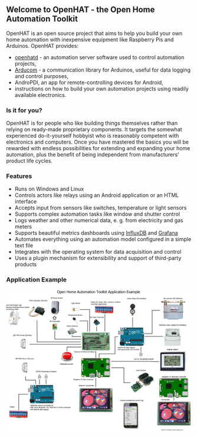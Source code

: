 ## Welcome to OpenHAT - the Open Home Automation Toolkit

OpenHAT is an open source project that aims to help you build your own home automation with inexpensive equipment like Raspberry Pis and Arduinos. OpenHAT provides:

- [openhatd](openhatd/openhatd-docs-0.1.0) - an automation server software used to control automation projects,
- [Arducom](https://github.com/leomeyer/Arducom) - a communication library for Arduinos, useful for data logging and control purposes,
- AndroPDI, an app for remote-controlling devices for Android,
- instructions on how to build your own automation projects using readily available electronics.

### Is it for you?

OpenHAT is for people who like building things themselves rather than relying on ready-made proprietary components. It targets the somewhat experienced do-it-yourself hobbyist who is reasonably competent with electronics and computers. Once you have mastered the basics you will be rewarded with endless possibilities for extending and expanding your home automation, plus the benefit of being independent from manufacturers' product life cycles. 

### Features

- Runs on Windows and Linux
- Controls actors like relays using an Android application or an HTML interface
- Accepts input from sensors like switches, temperature or light sensors
- Supports complex automation tasks like window and shutter control
- Logs weather and other numerical data, e. g. from electricity and gas meters
- Supports beautiful metrics dashboards using [InfluxDB](https://www.influxdata.com/time-series-platform/influxdb/) and [Grafana](http://grafana.org/)
- Automates everything using an automation model configured in a simple text file
- Integrates with the operating system for data acquisition and control
- Uses a plugin mechanism for extensibility and support of third-party products

### Application Example

<a href="images/application_example.jpeg">![](images/application_example.jpeg)</a>


